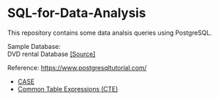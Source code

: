 # SQL-for-Data-Analysis

This repository contains some data analsis queries using PostgreSQL.

Sample Database:
<br>DVD rental Database&nbsp;[[Source]](https://www.postgresqltutorial.com/postgresql-sample-database/)

Reference:
https://www.postgresqltutorial.com/

- [CASE](https://github.com/dylan-kuo/SQL-for-Data-Analysis/blob/master/postgresql-sandbox/case.sql)
- [Common Table Expressions (CTE)](https://github.com/dylan-kuo/SQL-for-Data-Analysis/blob/master/postgresql-sandbox/cte.sql)

